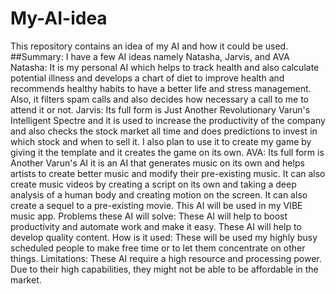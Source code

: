 # My-AI-idea
This repository contains an idea of my AI and how it could be used.
##Summary:
I have a few AI ideas namely Natasha, Jarvis, and AVA
Natasha: 
It is my personal AI which helps to track health and also calculate potential illness and develops a chart of diet to improve health and recommends healthy habits to have a better life and stress management. Also, it filters spam calls and also decides how necessary a call to me to attend it or not.
Jarvis:
Its full form is Just Another Revolutionary Varun's Intelligent Spectre and it is used to increase the productivity of the company and also checks the stock market all time and does predictions to invest in which stock and when to sell it. I also plan to use it to create my game by giving it the template and it creates the game on its own.
AVA:
Its full form is Another Varun's AI it is an AI that generates music on its own and helps artists to create better music and modify their pre-existing music. It can also create music videos by creating a script on its own and taking a deep analysis of a human body and creating motion on the screen. It can also create a sequel to a pre-existing movie. This AI will be used in my VIBE music app.
Problems these AI will solve:
These AI will help to boost productivity and automate work and make it easy.
These AI will help to develop quality content.
How is it used:
These will be used my highly busy scheduled people to make free time or to let them concentrate on other things.
Limitations:
These AI require a high resource and processing power.
Due to their high capabilities, they might not be able to be affordable in the market.
